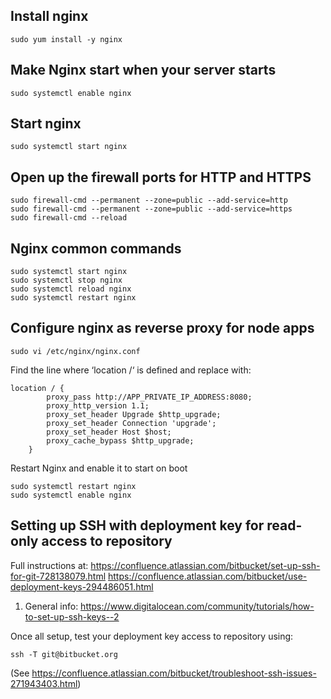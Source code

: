 ## Install nginx
```
sudo yum install -y nginx
```
## Make Nginx start when your server starts
```
sudo systemctl enable nginx
```
## Start nginx
```
sudo systemctl start nginx
```

## Open up the firewall ports for HTTP and HTTPS
```
sudo firewall-cmd --permanent --zone=public --add-service=http
sudo firewall-cmd --permanent --zone=public --add-service=https
sudo firewall-cmd --reload
```

## Nginx common commands
```
sudo systemctl start nginx
sudo systemctl stop nginx
sudo systemctl reload nginx
sudo systemctl restart nginx
```

## Configure nginx as reverse proxy for node apps
```
sudo vi /etc/nginx/nginx.conf
```

Find the line where ‘location /‘ is defined and replace with:
```
location / {
        proxy_pass http://APP_PRIVATE_IP_ADDRESS:8080;
        proxy_http_version 1.1;
        proxy_set_header Upgrade $http_upgrade;
        proxy_set_header Connection 'upgrade';
        proxy_set_header Host $host;
        proxy_cache_bypass $http_upgrade;
    }
```

Restart Nginx and enable it to start on boot
```
sudo systemctl restart nginx
sudo systemctl enable nginx
```


## Setting up SSH with deployment key for read-only access to repository
Full instructions at: 
https://confluence.atlassian.com/bitbucket/set-up-ssh-for-git-728138079.html
https://confluence.atlassian.com/bitbucket/use-deployment-keys-294486051.html
1. General info: https://www.digitalocean.com/community/tutorials/how-to-set-up-ssh-keys--2

Once all setup, test your deployment key access to repository using:
```
ssh -T git@bitbucket.org
```
(See https://confluence.atlassian.com/bitbucket/troubleshoot-ssh-issues-271943403.html)
